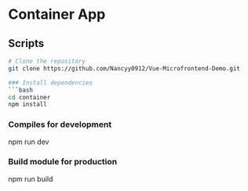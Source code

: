 # Container App

## Scripts

```bash
# Clone the repository
git clone https://github.com/Nancyy0912/Vue-Microfrontend-Demo.git

### Install dependencies
```bash
cd container
npm install
```
### Compiles for development
npm run dev
### Build module for production
npm run build
```